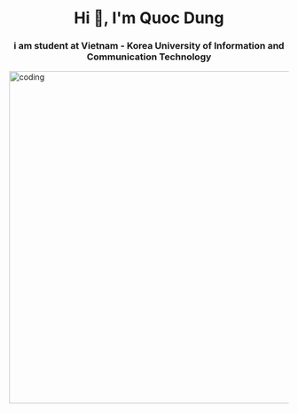 <h1 align="center">Hi 👋, I'm Quoc Dung</h1>
<h3 align="center">i am student at Vietnam - Korea University of Information and Communication Technology</h3>
<img align="center" alt="coding" width ="600" src= "https://cdn.dribbble.com/users/1059583/screenshots/4171367/media/34e69eb61a7bd8dea1c957a8b82605a7.gif">



